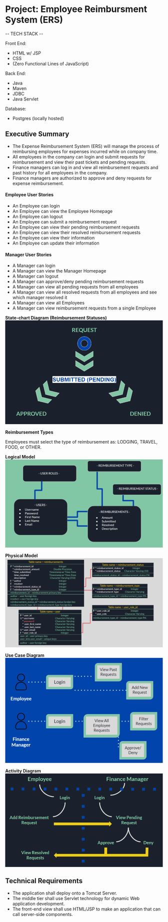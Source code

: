 # Project: Employee Reimbursment System (ERS)

-- TECH STACK -- 

Front End:
- HTML w/ JSP
- CSS 
- (Zero Functional Lines of JavaScript)

Back End:
- Java
- Maven
- JDBC
- Java Servlet

Database:
- Postgres (locally hosted)

## Executive Summary
* The Expense Reimbursement System (ERS) will manage the process of reimbursing employees for expenses incurred while on company time. 
* All employees in the company can login and submit requests for reimbursement and view their past tickets and pending requests. 
* Finance managers can log in and view all reimbursement requests and past history for all employees in the company. 
* Finance managers are authorized to approve and deny requests for expense reimbursement.

#### Employee User Stories 
- An Employee can login
- An Employee can view the Employee Homepage
- An Employee can logout
- An Employee can submit a reimbursement request
- An Employee can view their pending reimbursement requests
- An Employee can view their resolved reimbursement requests
- An Employee can view their information
- An Employee can update their information

#### Manager User Stories
- A Manager can login
- A Manager can view the Manager Homepage
- A Manager can logout
- A Manager can approve/deny pending reimbursement requests
- A Manager can view all pending requests from all employees
- A Manager can view all resolved requests from all employees and see which manager resolved it
- A Manager can view all Employees
- A Manager can view reimbursement requests from a single Employee 


**State-chart Diagram (Reimbursement Statuses)** 
![](./imgs/state-chart.PNG)

**Reimbursement Types**

Employees must select the type of reimbursement as: LODGING, TRAVEL, FOOD, or OTHER.

**Logical Model**
![](./imgs/logical.PNG)

**Physical Model**
![](./imgs/physical.PNG)

**Use Case Diagram**
![](./imgs/use-case.PNG)

**Activity Diagram**
![](./imgs/activity.PNG)

## Technical Requirements


* The application shall deploy onto a Tomcat Server. 
* The middle tier shall use Servlet technology for dynamic Web application development. 
* The front-end view shall use HTML/JSP to make an application that can call server-side components. 


